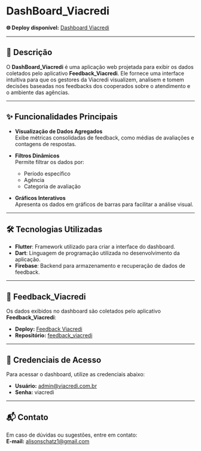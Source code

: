 # DashBoard_Viacredi  

**🌐 Deploy disponível:** [Dashboard Viacredi](https://dashboard-viacredi.vercel.app)  

---

## 📖 **Descrição**  

O **DashBoard_Viacredi** é uma aplicação web projetada para exibir os dados coletados pelo aplicativo **Feedback_Viacredi**. Ele fornece uma interface intuitiva para que os gestores da Viacredi visualizem, analisem e tomem decisões baseadas nos feedbacks dos cooperados sobre o atendimento e o ambiente das agências.  

---

## ✨ **Funcionalidades Principais**  

- **Visualização de Dados Agregados**  
  Exibe métricas consolidadas de feedback, como médias de avaliações e contagens de respostas.  

- **Filtros Dinâmicos**  
  Permite filtrar os dados por:  
  - Período específico  
  - Agência  
  - Categoria de avaliação  

- **Gráficos Interativos**  
  Apresenta os dados em gráficos de barras para facilitar a análise visual.  

---

## 🛠️ **Tecnologias Utilizadas**  

- **Flutter**: Framework utilizado para criar a interface do dashboard.  
- **Dart**: Linguagem de programação utilizada no desenvolvimento da aplicação.  
- **Firebase**: Backend para armazenamento e recuperação de dados de feedback.  

---

## 📱 **Feedback_Viacredi**  

Os dados exibidos no dashboard são coletados pelo aplicativo **Feedback_Viacredi**:  
- **Deploy:** [Feedback Viacredi](https://feedback-viacredi.vercel.app)  
- **Repositório:** [feedback_viacredi](https://github.com/alisonschatz/app_viacredi_v2)  

---

## 🔑 **Credenciais de Acesso**  

Para acessar o dashboard, utilize as credenciais abaixo:  
- **Usuário:** admin@viacredi.com.br  
- **Senha:** viacredi  

---

## 📬 **Contato**  

Em caso de dúvidas ou sugestões, entre em contato:  
**E-mail:** alisonschatz1@gmail.com  

